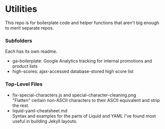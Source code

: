 # Utilities

This repo is for boilerplate code and helper functions that aren't big enough to merit separate repos.

### Subfolders

Each has its own readme.
* ga-boilerplate: Google Analytics tracking for internal promotions and product lists
* high-scores: ajax-accessed database-stored high score list

### Top-Level Files

* fix-special-characters.js and special-character-cleaning.png <br />
"Flatten" certain non-ASCII characters to their ASCII equivalent and strip the rest.
* liquid-yaml-cheatsheet.md <br />
Syntax and examples for the parts of Liquid and YAML I've found most useful in building Jekyll layouts.
